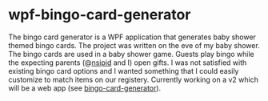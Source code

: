 # wpf-bingo-card-generator

The bingo card generator is a WPF application that generates baby shower themed bingo cards.  The project was written on the eve of my baby shower.  The bingo cards are used in a baby shower game. Guests play bingo while the expecting parents (@[nsipid](https://github.com/nsipid) and I) open gifts.  I was not satisfied with existing bingo card options and I wanted something that I could easily customize to match items on our registery.  Currently working on a v2 which will be a web app (see [bingo-card-generator](https://github.com/townsean/bingo-card-generator)).
